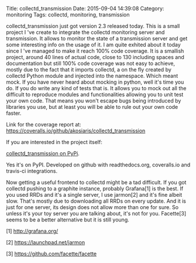 Title:  collectd_transmission
Date:   2015-09-04 14:39:08
Category: monitoring
Tags: collectd, monitoring, transmission

collectd\_transmission just got version 2.3 released today. This is a small
project I 've create to integrate the collectd monitoring server and
transmission. It allows to monitor the state of a transmission server and get
some interesting info on the usage of it. I am quite exhited about it today
since I 've managed to make it reach 100% code coverage. It is a smallish
project, around 40 lines of actual code, close to 130 including spaces and
documentation but still 100% code coverage was not easy to achieve, mostly due
to the fact that it imports collectd, a on the fly created by collectd Python
module and injected into the namespace. Which meant mock. If you have never
heard about mocking in python, well it's time you do. If you do write any kind
of tests that is. It allows you to mock out all the difficult to reproduce
modules and functionalities allowing you to unit test your own code. That means
you won't escape bugs being introduced by libraries you use, but at
least you will be able to rule out your own code faster.

Link for the coverage report at:
<a
href="https://coveralls.io/github/akosiaris/collectd_transmission">https://coveralls.io/github/akosiaris/collectd_transmission</a>

If you are interested in the project itself:

<a
href="https://pypi.python.org/pypi/collectd_transmission/">collectd_transmission
on PyPi</a>.

Yes it's on PyPI. Developed on github with readthedocs.org,
coveralls.io and travis-ci integrations.

Now getting a useful frontend to collectd might be a tad difficult. If you got
collectd pushing to a graphite instance, probably Grafana[1] is the best. If you
used RRDs and it's a single server, I use jarmon[2] and it's fine albeit slow.
That's mostly due to downloading all RRDs on every update. And it is just for
one server, its design does not allow more than one for sure. So unless it's
your toy server you are talking about, it's not for you.
Facette[3] seems to be a better alternative but it is still young.

[1] <a href="http://grafana.org/">http://grafana.org/</a>

[2] <a href="https://launchpad.net/jarmon">https://launchpad.net/jarmon</a>

[3] <a href="https://github.com/facette/facette">https://github.com/facette/facette</a>
